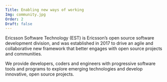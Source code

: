 ```yaml
---
Title: Enabling new ways of working
Img: community.jpg
Order: 2
Draft: false
---
```


Ericsson Software Technology (EST) is Ericsson’s open source software development division, and was established in 2017 to drive an agile and collaborative new framework that better engages with open source projects and communities.

We provide developers, coders and engineers with progressive software tools and programs to explore emerging technologies and develop innovative, open source projects.

